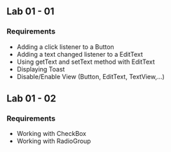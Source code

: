 ## Lab 01 - 01
### Requirements
- Adding a click listener to a Button
- Adding a text changed listener to a EditText
- Using getText and setText method with EditText
- Displaying Toast
- Disable/Enable View (Button, EditText, TextView,…)

## Lab 01 - 02
### Requirements
- Working with CheckBox
- Working with RadioGroup